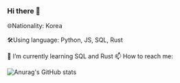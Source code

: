 ### Hi there 👋

🌐Nationality: Korea

🛠️Using language: Python, JS, SQL, Rust
  
🌱 I’m currently learning SQL and Rust
📫 How to reach me: 


![Anurag's GitHub stats](https://github-readme-stats.vercel.app/api?username=Code-SHD&show_icons=true&theme=radical)
